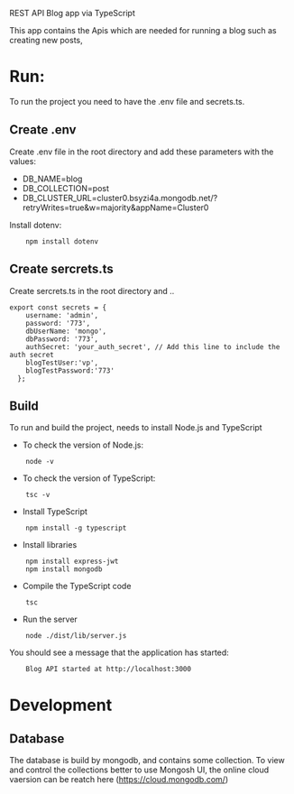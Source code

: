 REST API Blog app via TypeScript

This app contains the Apis which are needed for running a blog such as creating new posts,




# Run:
To run the project you need to have the .env file and secrets.ts.
## Create .env 
Create .env file in the root directory and add these parameters with the values:
- DB_NAME=blog
- DB_COLLECTION=post
- DB_CLUSTER_URL=cluster0.bsyzi4a.mongodb.net/?retryWrites=true&w=majority&appName=Cluster0

Install dotenv:
```
    npm install dotenv
```
## Create sercrets.ts
Create sercrets.ts in the root directory and ..
```
export const secrets = {
    username: 'admin',
    password: '773',
    dbUserName: 'mongo',
    dbPassword: '773',
    authSecret: 'your_auth_secret', // Add this line to include the auth secret
    blogTestUser:'vp',
    blogTestPassword:'773'
  };
```
## Build
To run and build the project, needs to install Node.js and TypeScript
- To check the version of Node.js:
```
    node -v
```
- To check the version of TypeScript:
```
    tsc -v 
```
- Install TypeScript
```
    npm install -g typescript
```
- Install libraries
```
    npm install express-jwt
    npm install mongodb
```
- Compile the TypeScript code
```
    tsc
```
- Run the server
```
    node ./dist/lib/server.js
```
You should see a message that the application has started:
```sh
    Blog API started at http://localhost:3000
```

# Development
## Database
The database is build by mongodb, and contains some collection.
To view and control the collections better to use Mongosh UI, the online cloud vaersion can be reatch here (https://cloud.mongodb.com/)